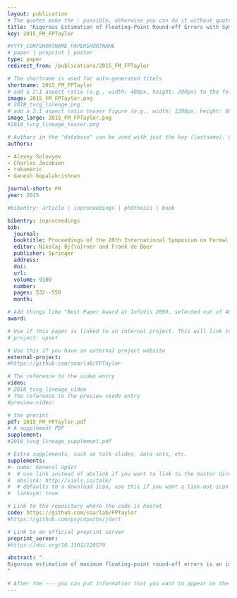 ```yaml
---
layout: publication
# The quotes make the : possible, otherwise you can do it without quotes
title: "Rigorous Estimation of Floating-Point Round-off Errors with Symbolic Taylor Expansions"
key: 2015_FM_FPTaylor

#YYYY_CONFSHORTNAME_PAPERSHORTNAME
# paper | preprint | poster
type: paper
redirect_from: /publications/2015_FM_FPTaylor

# The shortname is used for auto-generated titels
shortname: 2015_FM_FPTaylor
# add a 2:1 aspect ratio (e.g., width: 400px, height: 200px) to the folder /assets/images/papers/
image: 2015_FM_FPTaylor.png
# 2018_tvcg_lineage.png
# add a 2:1 aspect ratio teaser figure (e.g., width: 1200px, height: 600px) to the folder /assets/images/papers/
image_large: 2015_FM_FPTaylor.png
#2018_tvcg_lineage_teaser.png

# Authors in the "database" can be used with just the key (lastname). Others can be written properly.
authors:

- Alexey Solovyev
- Charles Jacobsen
- rakamaric
- Ganesh Gopalakrishnan

journal-short: FM
year: 2015

#bibentry: article | inproceedings | phdthesis | book

bibentry: inproceedings
bib:
  journal:
  booktitle: Proceedings of the 20th International Symposium on Formal Methods (FM)
  editor: Nikolaj Bj{\o}rner and Frank de Boer
  publisher: Springer
  address: 
  doi:
  url: 
  volume: 9109
  number: 
  pages: 532--550
  month: 

# Add things like "Best Paper Award at InfoVis 2099, selected out of 4000 submissions"
award:

# Use if this paper is linked to an internal project. This will link to the project site
# project: upset

# Use this if you have an external project website
external-project: 
#https://github.com/soarlab/FPTaylor

# The reference to the video entry
video:
# 2018_tvcg_lineage_video
# The reference to the preview viedo entry
#preview-video:

# the prerint
pdf: 2015_FM_FPTaylor.pdf
# A supplement PDF
supplement: 
#2018_tvcg_lineage_supplement.pdf

# Extra supplements, such as talk slides, data sets, etc.
supplements:
#- name: General UpSet
#  # use link instead of abslink if you want to link to the master directory
#  abslink: http://vials.io/talk/
#  # defaults to a download icon, use this if you want a link-out icon
#  linksym: true

# Link to the repository where the code is hostet
code: https://github.com/soarlab/FPTaylor
#https://github.com/psycopaths/jdart

# Link to an official preprint server
preprint_server: 
#https://doi.org/10.1101/128579

abstract: "
Rigorous estimation of maximum floating-point round-off errors is an important capability central to many formal verification tools. Unfortunately, available techniques for this task often provide overestimates. Also, there are no available rigorous approaches that handle transcendental functions. We have developed a new approach called Symbolic Taylor Expansions that avoids this difficulty, and implemented a new tool called FPTaylor embodying this approach. Key to our approach is the use of rigorous global optimization, instead of the more familiar interval arithmetic, affine arithmetic, and/or SMT solvers. In addition to providing far tighter upper bounds of round-off error in a vast majority of cases, FPTaylor also emits analysis certificates in the form of HOL Light proofs. We release FPTaylor along with our benchmarks for evaluation.
"

# After the --- you can put information that you want to appear on the website using markdown formatting or HTML. A good example are acknowledgements, extra references, an erratum, etc.
---
```

